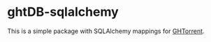 # ghtDB-sqlalchemy

This is a simple package with SQLAlchemy mappings for [GHTorrent](http://ghtorrent.org).
